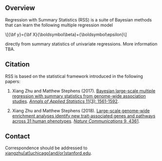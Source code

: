 ## Overview

Regression with Summary Statistics (RSS) is a suite of Bayesian methods
that can learn the following multiple regression model

\\[{\bf y}={\bf X}{\boldsymbol\beta}+{\boldsymbol\epsilon}\\]

directly from summary statistics of univariate regressions.
More information TBA.

## Citation

RSS is based on the statistical framework introduced in the following papers:

1. Xiang Zhu and Matthew Stephens (2017).
[Bayesian large-scale multiple regression with summary statistics from genome-wide association studies](http://stephenslab.uchicago.edu/assets/papers/Zhu2017.pdf).
[*Annals of Applied Statistics* 11(3): 1561-1592](http://dx.doi.org/10.1214/17-AOAS1046).

2. Xiang Zhu and Matthew Stephens (2018).
[Large-scale genome-wide enrichment analyses identify new trait-associated genes and pathways across 31 human phenotypes](https://www.nature.com/articles/s41467-018-06805-x.pdf).
[*Nature Communications* 9, 4361](https://www.nature.com/articles/s41467-018-06805-x).

## Contact

Correspondence should be addressed to
[xiangzhu[at]uchicago[and/or]stanford.edu](https://github.com/xiangzhu).
